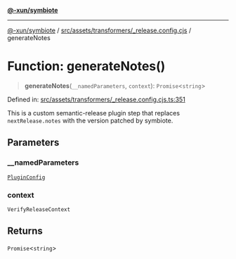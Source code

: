 [**@-xun/symbiote**](../../../../../README.md)

***

[@-xun/symbiote](../../../../../README.md) / [src/assets/transformers/\_release.config.cjs](../README.md) / generateNotes

# Function: generateNotes()

> **generateNotes**(`__namedParameters`, `context`): `Promise`\<`string`\>

Defined in: [src/assets/transformers/\_release.config.cjs.ts:351](https://github.com/Xunnamius/symbiote/blob/450d03a1056a8788295047b24c95dce90c4543b9/src/assets/transformers/_release.config.cjs.ts#L351)

This is a custom semantic-release plugin step that replaces
`nextRelease.notes` with the version patched by symbiote.

## Parameters

### \_\_namedParameters

[`PluginConfig`](../type-aliases/PluginConfig.md)

### context

`VerifyReleaseContext`

## Returns

`Promise`\<`string`\>
